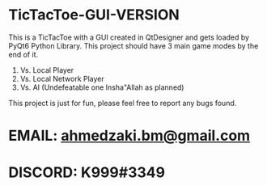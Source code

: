 # TicTacToe-GUI-VERSION

This is a TicTacToe with a GUI created in QtDesigner and gets loaded by PyQt6 Python Library.
This project should have 3 main game modes by the end of it.

  1. Vs. Local Player
  2. Vs. Local Network Player
  3. Vs. AI (Undefeatable one Insha"Allah as planned)

This project is just for fun, please feel free to report any bugs found.

# EMAIL: ahmedzaki.bm@gmail.com
# DISCORD: K999#3349
